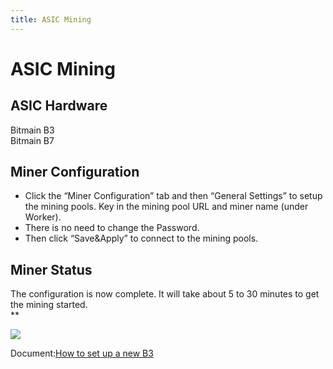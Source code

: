 ```yaml
---
title: ASIC Mining
---
```


# ASIC Mining


## ASIC Hardware

Bitmain B3<br />Bitmain B7


## Miner Configuration

* Click the “Miner Configuration” tab and then “General Settings” to setup the mining pools. Key in the mining pool URL and miner name (under Worker).
* There is no need to change the Password.
* Then click “Save&Apply” to connect to the mining pools.


## Miner Status

The configuration is now complete. It will take about 5 to 30 minutes to get the mining started.<br />**<br />

![](https://cdn.8btc.com/wp-content/uploads/2019/08/201908260306573261.png)

Document:[How to set up a new B3](https://support.bitmain.com/hc/en-us/articles/360008436094-How-to-set-up-a-new-B3)
